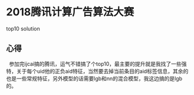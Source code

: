 # 2018腾讯计算广告算法大赛
top10 solution
## 心得
&nbsp; 参加完ijcai搞的腾讯，运气不错搞了个top10，最主要的提升就是我找了一些强特，关于每个uid他的正负aid特征，当然要去掉当前条目的aid标签信息，其余的也是一些常规特征，另外模型的话需要lgb和nn的混合模型，我这边搞的是lgb的。<br>
